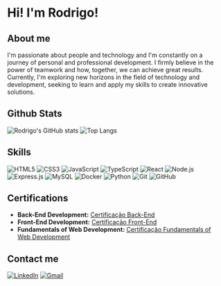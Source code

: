 
# Hi! I'm Rodrigo!

## About me

I'm passionate about people and technology and I'm constantly on a journey of personal and professional development. I firmly believe in the power of teamwork and how, together, we can achieve great results. Currently, I'm exploring new horizons in the field of technology and development, seeking to learn and apply my skills to create innovative solutions.

## Github Stats

![Rodrigo's GitHub stats](https://github-readme-stats.vercel.app/api?username=RodrigoRocS&show_icons=true&theme=dark&hide_border=true&bg_color=000000&title_color=007ACC&icon_color=007ACC&text_color=007ACC)
![Top Langs](https://github-readme-stats.vercel.app/api/top-langs/?username=RodrigoRocS&layout=compact&theme=dark&hide_border=true&bg_color=000000&title_color=007ACC&icon_color=007ACC&text_color=007ACC)

##  Skills

![HTML5](https://img.shields.io/badge/HTML5-E34F26?style=for-the-badge&logo=html5&logoColor=white)
![CSS3](https://img.shields.io/badge/CSS3-1572B6?style=for-the-badge&logo=css3&logoColor=white)
![JavaScript](https://img.shields.io/badge/JavaScript-F7DF1E?style=for-the-badge&logo=javascript&logoColor=black)
![TypeScript](https://img.shields.io/badge/TypeScript-3178C6?style=for-the-badge&logo=typescript&logoColor=white)
![React](https://img.shields.io/badge/React-61DAFB?style=for-the-badge&logo=react&logoColor=white)
![Node.js](https://img.shields.io/badge/Node.js-339933?style=for-the-badge&logo=node.js&logoColor=white)
![Express.js](https://img.shields.io/badge/Express.js-000?style=for-the-badge&logo=express&logoColor=white)
![MySQL](https://img.shields.io/badge/MySQL-4479A1?style=for-the-badge&logo=mysql&logoColor=white)
![Docker](https://img.shields.io/badge/Docker-2496ED?style=for-the-badge&logo=docker&logoColor=white)
![Python](https://img.shields.io/badge/Python-3776AB?style=for-the-badge&logo=python&logoColor=white)
![Git](https://img.shields.io/badge/Git-F05032?style=for-the-badge&logo=git&logoColor=white)
![GitHub](https://img.shields.io/badge/GitHub-181717?style=for-the-badge&logo=github&logoColor=white)


## Certifications

- **Back-End Development:** [Certificação Back-End](https://www.credential.net/9141912b-2a6e-43d7-a0ef-82b1570e1dce#gs.63xo86)
- **Front-End Development:** [Certificação Front-End](https://www.credential.net/00df2414-1b7e-4242-b08b-9a8219dcb212#gs.63xosz)
- **Fundamentals of Web Development:** [Certificação Fundamentals of Web Development](https://www.credential.net/863aa7cf-65de-43be-8d4b-f562a9a06c57#gs.63xoti)


## Contact me

[![LinkedIn](https://img.shields.io/badge/linkedin-0D1117.svg?style=for-the-badge&logo=linkedin&logoColor=CC6699)](https://linkedin.com/in/rodrigorocs)
[![Gmail](https://img.shields.io/badge/Gmail-0D1117?style=for-the-badge&logo=gmail&logoColor=CC6699)](mailto:rrsilva1701@gmail.com)
